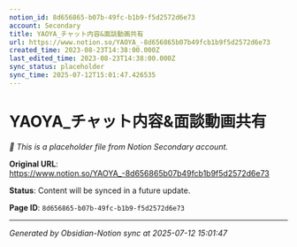 ```yaml
---
notion_id: 8d656865-b07b-49fc-b1b9-f5d2572d6e73
account: Secondary
title: YAOYA_チャット内容&面談動画共有
url: https://www.notion.so/YAOYA_-8d656865b07b49fcb1b9f5d2572d6e73
created_time: 2023-08-23T14:38:00.000Z
last_edited_time: 2023-08-23T14:38:00.000Z
sync_status: placeholder
sync_time: 2025-07-12T15:01:47.426535
---
```


# YAOYA_チャット内容&面談動画共有

*🔄 This is a placeholder file from Notion Secondary account.*

**Original URL**: https://www.notion.so/YAOYA_-8d656865b07b49fcb1b9f5d2572d6e73

**Status**: Content will be synced in a future update.

**Page ID**: `8d656865-b07b-49fc-b1b9-f5d2572d6e73`

---

*Generated by Obsidian-Notion sync at 2025-07-12 15:01:47*
